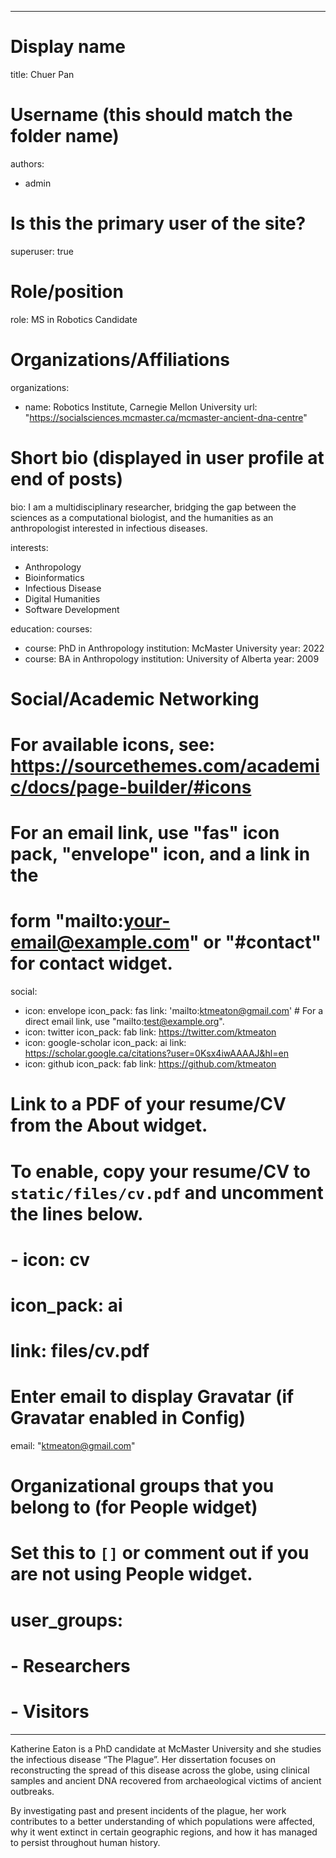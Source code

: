 <!-- ---
# Generate Wowchemy CMS
type: wowchemycms
outputs:
- wowchemycms_config
- HTML
--- -->


---
# Display name
title: Chuer Pan

# Username (this should match the folder name)
authors:
- admin

# Is this the primary user of the site?
superuser: true

# Role/position
role: MS in Robotics Candidate

# Organizations/Affiliations
organizations:
- name: Robotics Institute, Carnegie Mellon University
  url: "https://socialsciences.mcmaster.ca/mcmaster-ancient-dna-centre"

# Short bio (displayed in user profile at end of posts)
bio: I am a multidisciplinary researcher, bridging the gap between the sciences as a computational biologist, and the humanities as an anthropologist interested in infectious diseases.

interests:
- Anthropology
- Bioinformatics
- Infectious Disease
- Digital Humanities
- Software Development

education:
  courses:
  - course: PhD in Anthropology
    institution: McMaster University
    year: 2022
  - course: BA in Anthropology
    institution: University of Alberta
    year: 2009

# Social/Academic Networking
# For available icons, see: https://sourcethemes.com/academic/docs/page-builder/#icons
#   For an email link, use "fas" icon pack, "envelope" icon, and a link in the
#   form "mailto:your-email@example.com" or "#contact" for contact widget.
social:
- icon: envelope
  icon_pack: fas
  link: 'mailto:ktmeaton@gmail.com'  # For a direct email link, use "mailto:test@example.org".
- icon: twitter
  icon_pack: fab
  link: https://twitter.com/ktmeaton
- icon: google-scholar
  icon_pack: ai
  link: https://scholar.google.ca/citations?user=0Ksx4iwAAAAJ&hl=en
- icon: github
  icon_pack: fab
  link: https://github.com/ktmeaton
# Link to a PDF of your resume/CV from the About widget.
# To enable, copy your resume/CV to `static/files/cv.pdf` and uncomment the lines below.
# - icon: cv
#   icon_pack: ai
#   link: files/cv.pdf

# Enter email to display Gravatar (if Gravatar enabled in Config)
email: "ktmeaton@gmail.com"

# Organizational groups that you belong to (for People widget)
#   Set this to `[]` or comment out if you are not using People widget.
# user_groups:
# - Researchers
# - Visitors
---

Katherine Eaton is a PhD candidate at McMaster University and she studies the infectious disease “The Plague”. Her dissertation focuses on reconstructing the spread of this disease across the globe, using clinical samples and ancient DNA recovered from archaeological victims of ancient outbreaks.

By investigating past and present incidents of the plague, her work contributes to a better understanding of which populations were affected, why it went extinct in certain geographic regions, and how it has managed to persist throughout human history.
